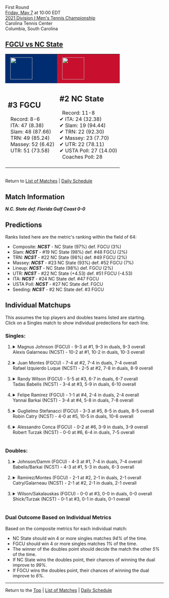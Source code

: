 First Round[](#top)<a name="top"></a>  
[Friday, May 7](../../schedule/05-07.md) at 10:00 EDT  
[2021 Division I Men's Tennis Championship](../index.md)  
Carolina Tennis Center  
Columbia, South Carolina  
## [FGCU vs NC State](https://www.ncaa.com/game/5833383)  

<table><tr style="background-color: #d9d9d9 !important"><td style="background-color: #002D72 !important"><img src="https://www.ncaa.com/sites/default/files/images/logos/schools/f/fgcu.70.png" width="70" height="70" style="padding: 8px;" /></td><td style="background-color: #C8102E !important"><img src="https://www.ncaa.com/sites/default/files/images/logos/schools/n/north-carolina-st.70.png" width="70" height="70" style="padding: 8px;" /></td></tr><tr>
<td>  

<h2>#3 FGCU</h2>  
&nbsp; Record: 8-6<br>  
&nbsp; ITA: 47 (8.38)<br>  
&nbsp; Slam: 48 (87.66)<br>  
&nbsp; TRN: 49 (85.24)<br>  
&nbsp; Massey: 52 (6.42)<br>  
&nbsp; UTR: 51 (73.58)<br>  
<br>  

</td>
<td>  

<h2>#2 NC State</h2>  
&nbsp; Record: 11-8<br>  
&#10004; ITA: 24 (32.38)<br>  
&#10004; Slam: 19 (94.44)<br>  
&#10004; TRN: 22 (92.30)<br>  
&#10004; Massey: 23 (7.70)<br>  
&#10004; UTR: 22 (78.11)<br>  
&#10004; USTA Poll: 27 (14.00)<br>  
&nbsp; Coaches Poll: 28<br>  
<br>  

</td>
</tr></table>  


<br>Return to [List of Matches](../index.md) &#124; [Daily Schedule](../../schedule/05-07.md)

## Match Information  
***N.C. State def. Florida Gulf Coast 0-0***  

## Predictions  

Ranks listed here are the metric's ranking within the field of 64:  
- Composite: ***NCST*** - NC State (97%) def. FGCU (3%)  
- Slam: ***NCST*** - #19 NC State (98%) def. #48 FGCU (2%)  
- TRN: ***NCST*** - #22 NC State (98%) def. #49 FGCU (2%)  
- Massey: ***NCST*** - #23 NC State (93%) def. #52 FGCU (7%)  
- Lineup: ***NCST*** - NC State (98%) def. FGCU (2%)  
- UTR: ***NCST*** - #22 NC State (+4.53) def. #51 FGCU (-4.53)  
- ITA: ***NCST*** - #24 NC State def. #47 FGCU  
- USTA Poll: ***NCST*** - #27 NC State def. FGCU  
- Seeding: ***NCST*** - #2 NC State def. #3 FGCU  

## Individual Matchups  
This assumes the top players and doubles teams listed are starting.  
Click on a Singles match to show individual predections for each line.  

### Singles:  

<ol>
<li><details>
<summary markdown="span">Magnus Johnson (FGCU) - 9-3 at #1, 9-3 in duals, 9-3 overall<br>Alexis Galarneau (NCST) - 10-2 at #1, 10-2 in duals, 10-3 overall</summary>
<h4>Predictions</h4><ul>
<li>Composite: <b><i>NCST</i></b> - Galarneau (85%) def. Johnson (15%)</li>  
<li>Slam: <b><i>NCST</i></b> - Galarneau (85%) def. Johnson (15%)</li>  
<li>TRN: <b><i>NCST</i></b> - Galarneau (83%) def. Johnson (17%)</li>  
<li>Massey: <b><i>NCST</i></b> - Galarneau (78%) def. Johnson (22%)</li>  
<li>UTR: <b><i>NCST</i></b> - Galarneau (93%) def. Johnson (7%)</li>  
<li>ITA: <b><i>NCST</i></b> - Galarneau (25.90) def. Johnson (7.86)</li>  
</ul>
</details>&nbsp;</li>
<li><details>
<summary markdown="span">Juan Montes (FGCU) - 7-4 at #2, 7-4 in duals, 7-4 overall<br>Rafael Izquierdo Luque (NCST) - 2-5 at #2, 7-8 in duals, 8-9 overall</summary>
<h4>Predictions</h4><ul>
<li>Composite: <b><i>NCST</i></b> - Luque (77%) def. Montes (23%)</li>  
<li>Slam: <b><i>NCST</i></b> - Luque (75%) def. Montes (25%)</li>  
<li>TRN: <b><i>NCST</i></b> - Luque (75%) def. Montes (25%)</li>  
<li>Massey: <b><i>NCST</i></b> - Luque (72%) def. Montes (28%)</li>  
<li>UTR: <b><i>NCST</i></b> - Luque (86%) def. Montes (14%)</li>  
<li>ITA: <b><i>NCST</i></b> - Luque (6.91) def. Montes (2.32)</li>  
</ul>
</details>&nbsp;</li>
<li><details>
<summary markdown="span">Randy Wilson (FGCU) - 5-5 at #3, 6-7 in duals, 6-7 overall<br>Tadas Babelis (NCST) - 3-4 at #3, 5-9 in duals, 6-10 overall</summary>
<h4>Predictions</h4><ul>
<li>Composite: <b><i>NCST</i></b> - Babelis (83%) def. Wilson (17%)</li>  
<li>Slam: <b><i>NCST</i></b> - Babelis (84%) def. Wilson (16%)</li>  
<li>TRN: <b><i>NCST</i></b> - Babelis (82%) def. Wilson (18%)</li>  
<li>Massey: <b><i>NCST</i></b> - Babelis (75%) def. Wilson (25%)</li>  
<li>UTR: <b><i>NCST</i></b> - Babelis (89%) def. Wilson (11%)</li>  
<li>ITA: <b><i>NCST</i></b> - Babelis (2.63) def. Wilson (1.63)</li>  
</ul>
</details>&nbsp;</li>
<li><details>
<summary markdown="span">Felipe Ramirez (FGCU) - 1-1 at #4, 2-4 in duals, 2-4 overall<br>Yannai Barkai (NCST) - 3-4 at #4, 5-8 in duals, 7-8 overall</summary>
<h4>Predictions</h4><ul>
<li>Composite: <b><i>NCST</i></b> - Barkai (80%) def. Ramirez (20%)</li>  
<li>Slam: <b><i>NCST</i></b> - Barkai (78%) def. Ramirez (22%)</li>  
<li>TRN: <b><i>NCST</i></b> - Barkai (77%) def. Ramirez (23%)</li>  
<li>Massey: <b><i>NCST</i></b> - Barkai (80%) def. Ramirez (20%)</li>  
<li>UTR: <b><i>NCST</i></b> - Barkai (85%) def. Ramirez (15%)</li>  
<li>ITA: <b><i>FGCU</i></b> - # Ramirez def. Barkai (2.33)</li>  
</ul>
</details>&nbsp;</li>
<li><details>
<summary markdown="span">Guglielmo Stefanacci (FGCU) - 3-3 at #5, 8-5 in duals, 8-5 overall<br>Robin Catry (NCST) - 4-0 at #5, 10-5 in duals, 10-6 overall</summary>
<h4>Predictions</h4><ul>
<li>Composite: <b><i>NCST</i></b> - Catry (89%) def. Stefanacci (11%)</li>  
<li>Slam: <b><i>NCST</i></b> - Catry (94%) def. Stefanacci (6%)</li>  
<li>TRN: <b><i>NCST</i></b> - Catry (95%) def. Stefanacci (5%)</li>  
<li>Massey: <b><i>NCST</i></b> - Catry (77%) def. Stefanacci (23%)</li>  
<li>UTR: <b><i>NCST</i></b> - Catry (90%) def. Stefanacci (10%)</li>  
<li>ITA: <b><i>NCST</i></b> - Catry (3.10) def. Stefanacci (2.15)</li>  
</ul>
</details>&nbsp;</li>
<li><details>
<summary markdown="span">Alessandro Conca (FGCU) - 0-2 at #6, 3-9 in duals, 3-9 overall<br>Robert Turzak (NCST) - 0-0 at #6, 6-4 in duals, 7-5 overall</summary>
<h4>Predictions</h4><ul>
<li>Composite: <b><i>NCST</i></b> - Turzak (88%) def. Conca (12%)</li>  
<li>Slam: <b><i>NCST</i></b> - Turzak (82%) def. Conca (18%)</li>  
<li>TRN: <b><i>NCST</i></b> - Turzak (87%) def. Conca (13%)</li>  
<li>Massey: <b><i>NCST</i></b> - Turzak (87%) def. Conca (13%)</li>  
<li>UTR: <b><i>NCST</i></b> - Turzak (95%) def. Conca (5%)</li>  
<li>ITA: <b><i>FGCU</i></b> - # Conca def. Turzak (1.56)</li>  
</ul>
</details>&nbsp;</li>
</ol>

### Doubles:  

<ol>
<li><details>
<summary markdown="span">Johnson/Damm (FGCU) - 4-3 at #1, 7-4 in duals, 7-4 overall<br>Babelis/Barkai (NCST) - 4-3 at #1, 5-3 in duals, 6-3 overall</summary>
<br>Sorry, we don't have any metrics for this match
</details>&nbsp;</li>
<li><details>
<summary markdown="span">Ramirez/Montes (FGCU) - 2-1 at #2, 2-1 in duals, 2-1 overall<br>Catry/Galarneau (NCST) - 2-1 at #2, 2-1 in duals, 2-1 overall</summary>
<br>Sorry, we don't have any metrics for this match
</details>&nbsp;</li>
<li><details>
<summary markdown="span">Wilson/Sakalauskas (FGCU) - 0-0 at #3, 0-0 in duals, 0-0 overall<br>Shick/Turzak (NCST) - 0-1 at #3, 0-1 in duals, 0-1 overall</summary>
<br>Sorry, we don't have any metrics for this match
</details>&nbsp;</li>
</ol>

### Dual Outcome Based on Individual Metrics  
  
Based on the composite metrics for each individual match:  
- NC State should win 4 or more singles matches *94%* of the time.  
- FGCU should win 4 or more singles matches *1%* of the time.  
- The winner of the doubles point should decide the match the other *5%* of the time.  
- If NC State wins the doubles point, their chances of winning the dual improve to *99%*.  
- If FGCU wins the doubles point, their chances of winning the dual improve to *6%*.  
  
------

Return to the [Top](#top) &#124; [List of Matches](../index.md) &#124; [Daily Schedule](../../schedule/05-07.md)  

